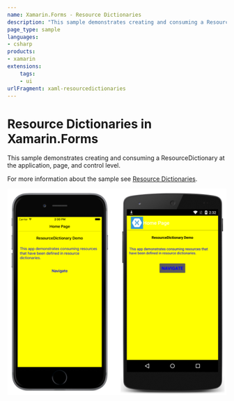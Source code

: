 ```yaml
---
name: Xamarin.Forms - Resource Dictionaries
description: "This sample demonstrates creating and consuming a ResourceDictionary at the application, page, and control level (UI)"
page_type: sample
languages:
- csharp
products:
- xamarin
extensions:
    tags:
    - ui
urlFragment: xaml-resourcedictionaries
---
```

# Resource Dictionaries in Xamarin.Forms

This sample demonstrates creating and consuming a ResourceDictionary at the application, page, and control level.

For more information about the sample see [Resource Dictionaries](https://docs.microsoft.com/xamarin/xamarin-forms/xaml/resource-dictionaries).

![Resource Dictionaries application screenshot](Screenshots/01All.png "Resource Dictionaries application screenshot")

